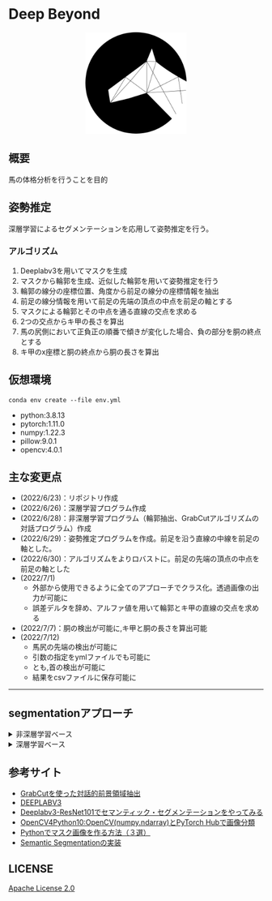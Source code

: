 # Deep Beyond
<div align="center">
<img src="./assets/icon.png" height="200px"></img>
</div>

## 概要
馬の体格分析を行うことを目的


## 姿勢推定
深層学習によるセグメンテーションを応用して姿勢推定を行う。

### アルゴリズム
1. Deeplabv3を用いてマスクを生成
2. マスクから輪郭を生成、近似した輪郭を用いて姿勢推定を行う
3. 輪郭の線分の座標位置、角度から前足の線分の座標情報を抽出
4. 前足の線分情報を用いて前足の先端の頂点の中点を前足の軸とする
5. マスクによる輪郭とその中点を通る直線の交点を求める
6. 2つの交点からキ甲の長さを算出
7. 馬の尻側において正負正の順番で傾きが変化した場合、負の部分を胴の終点とする
8. キ甲のx座標と胴の終点から胴の長さを算出

## 仮想環境
```
conda env create --file env.yml
```
- python:3.8.13
- pytorch:1.11.0
- numpy:1.22.3
- pillow:9.0.1
- opencv:4.0.1

## 主な変更点
- (2022/6/23)：リポジトリ作成
- (2022/6/26)：深層学習プログラム作成
- (2022/6/28)：非深層学習プログラム（輪郭抽出、GrabCutアルゴリズムの対話プログラム）作成
- (2022/6/29)：姿勢推定プログラムを作成。前足を沿う直線の中線を前足の軸とした。
- (2022/6/30)：アルゴリズムをよりロバストに。前足の先端の頂点の中点を前足の軸とした
- (2022/7/1)
    - 外部から使用できるように全てのアプローチでクラス化。透過画像の出力が可能に
    - 誤差デルタを辞め、アルファ値を用いて輪郭とキ甲の直線の交点を求める
- (2022/7/7)：胴の検出が可能に,キ甲と胴の長さを算出可能
- (2022/7/12)
    - 馬尻の先端の検出が可能に
    - 引数の指定をymlファイルでも可能に
    - とも,首の検出が可能に
    - 結果をcsvファイルに保存可能に


<hr>

## segmentationアプローチ

<details>

<summary>
非深層学習ベース
</summary>

二値化・輪郭抽出による馬の領域抽出

[ソースコード：contour.py](./contour.py)
</summary>

トラックバーによって手動でマスクを設定

<img src="./assets/desc.jpg" style="height:200px"></img><br>
図１：非深層学習手法による出力結果比較

【トラックバー説明】<br>
**マスクを生成**

パラメーターによって二値化の範囲を設定
- 画面上部に操作パラメーター、画面下部に生成されるマスク
- HSVパラメーターと"モード"のパラメーターが存在
- "モード"は二値化の上限値or下限値の設定の2種類
- 二値化上限値設定モードがデフォルト
- Enterキーを押すとマスクを確定
- imageウィンドウに描画される図を**ダブルクリック**すると該当ピクセルの色を取得して二値化のパラメーターに反映

【注意】
マスクは被写体が白、それ以外は黒になるように生成する必要

<img src="./assets/trackbar.jpg" style="height:400px"></img><br>
図２：トラックバー

<img src="./assets/getcolor.jpg" style="height:300px"></img><br>
図３：imageウィンドウにおける色取得(表示される画像はHSV画像)


GrabCutによる馬の領域抽出
[ソースコード：grabcut.py](./grabcut.py)


<img src="./assets/desc2.jpg" style="height:200px"></img><br>
図４：GrabCutアルゴリズムによる出力結果比較

1. バウンディングボックスによる領域選択
    マウス左クリックを押し続けてバウンディングボックスを作成

    <img src="./assets/cropping.jpg" style="height:300px"></img><br>
    図５：アルゴリズム適用領域選択

2. ペイント操作によって領域修正<br>
    白色：未検出部分、黒色：誤検出部分<br>
    マウス左クリックで黒色、マウス右クリックで白色
    マウスホイール部をクリックして全体の処理を終了

    <img src="./assets/paint.jpg" style="height:300px"></img><br>
    図６：GrabCutアルゴリズムの出力に対する領域修正

【注意】全体の処理を終了させるにはペイント操作時にマウスホイール部をクリックする必要

</details>

<details>

<summary>深層学習ベース</summary>

## 深層学習ベース
[ソースコード：deep.py](./deep.py)

semantic segmentationによる馬の領域抽出

PyTorch Hubで配布されている**DEEPLABV3**を使用。
semantic segmentationを用いてマスクを生成して馬の領域の抽出を行う。

<img src="./assets/desc3.jpg" style="height:200px"></img><br>
図７：深層学習手法による出力結果比較

</details>

## 参考サイト
- [GrabCutを使った対話的前景領域抽出](http://labs.eecs.tottori-u.ac.jp/sd/Member/oyamada/OpenCV/html/py_tutorials/py_imgproc/py_grabcut/py_grabcut.html)
- [DEEPLABV3](https://pytorch.org/hub/pytorch_vision_deeplabv3_resnet101/)
- [Deeplabv3-ResNet101でセマンティック・セグメンテーションをやってみる](https://kikaben.com/deeplabv3-resnet101-segmentation/)
- [OpenCV4Python10:OpenCV(numpy.ndarray)とPyTorch Hubで画像分類](https://note.com/fz5050/n/nfe3e087a8949)
- [Pythonでマスク画像を作る方法（３選）](https://water2litter.net/rum/post/python_image_mask/)
- [Semantic Segmentationの実装](https://qiita.com/MMsk0914/items/2f64a741e04b36cd1c76)

## LICENSE
[Apache License 2.0](./LICENSE)